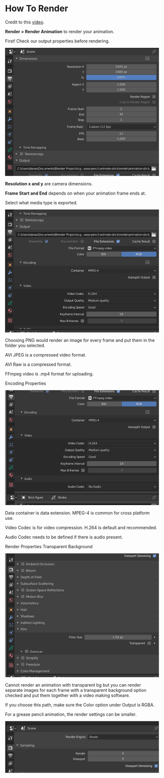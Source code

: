 # How To Render

Credit to this [video](https://www.blendernation.com/2021/02/20/how-to-render-a-grease-pencil-animation-video-basic-settings-blender-2-9/).



**Render &gt; Render Animation** to render your animation.



First! Check our output properties before rendering.

![](../../../.gitbook/assets/image%20%2895%29.png)

**Resolution x and y** are camera dimensions.

**Frame Start and End** depends on when your animation frame ends at.



Select what media type is exported.

![](../../../.gitbook/assets/image%20%2897%29.png)



Choosing PNG would render an image for every frame and put them in the folder you selected.

AVI JPEG is a compressed video format.

AVI Raw is a compressed format.

FFmpeg video is .mp4 format for uploading.



Encoding Properties

![](../../../.gitbook/assets/image%20%2894%29.png)

Data container is data extension. MPEG-4 is common for cross platform use.

Video Codec is for video compression. H.264 is default and recommended.

Audio Codec needs to be defined if there is audio present.





Render Properties Transparent Background

![](../../../.gitbook/assets/image%20%2898%29.png)

Cannot render an animation with transparent bg but you can render separate images for each frame with a transparent background option checked and put them together with a video making software.

If you choose this path, make sure the Color option under Output is RGBA.

For a grease pencil animation, the render settings can be smaller.

![](../../../.gitbook/assets/image%20%2896%29.png)



